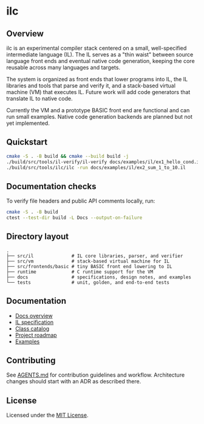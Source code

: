 # ilc

## Overview
ilc is an experimental compiler stack centered on a small, well-specified intermediate language (IL). The IL serves as a "thin waist" between source language front ends and eventual native code generation, keeping the core reusable across many languages and targets.

The system is organized as front ends that lower programs into IL, the IL libraries and tools that parse and verify it, and a stack-based virtual machine (VM) that executes IL. Future work will add code generators that translate IL to native code.

Currently the VM and a prototype BASIC front end are functional and can run small examples. Native code generation backends are planned but not yet implemented.

## Quickstart
```sh
cmake -S . -B build && cmake --build build -j
./build/src/tools/il-verify/il-verify docs/examples/il/ex1_hello_cond.il
./build/src/tools/ilc/ilc -run docs/examples/il/ex2_sum_1_to_10.il
```

## Documentation checks

To verify file headers and public API comments locally, run:

```sh
cmake -S . -B build
ctest --test-dir build -L Docs --output-on-failure
```

## Directory layout
```
.
├── src/il              # IL core libraries, parser, and verifier
├── src/vm              # stack-based virtual machine for IL
├── src/frontends/basic # tiny BASIC front end lowering to IL
├── runtime             # C runtime support for the VM
├── docs                # specifications, design notes, and examples
└── tests               # unit, golden, and end-to-end tests
```

## Documentation
- [Docs overview](docs/README.md)
- [IL specification](docs/il-spec.md)
- [Class catalog](docs/class-catalog.md)
- [Project roadmap](docs/roadmap.md)
- [Examples](docs/examples/)

## Contributing
See [AGENTS.md](AGENTS.md) for contribution guidelines and workflow. Architecture changes should start with an ADR as described there.

## License
Licensed under the [MIT License](LICENSE).
